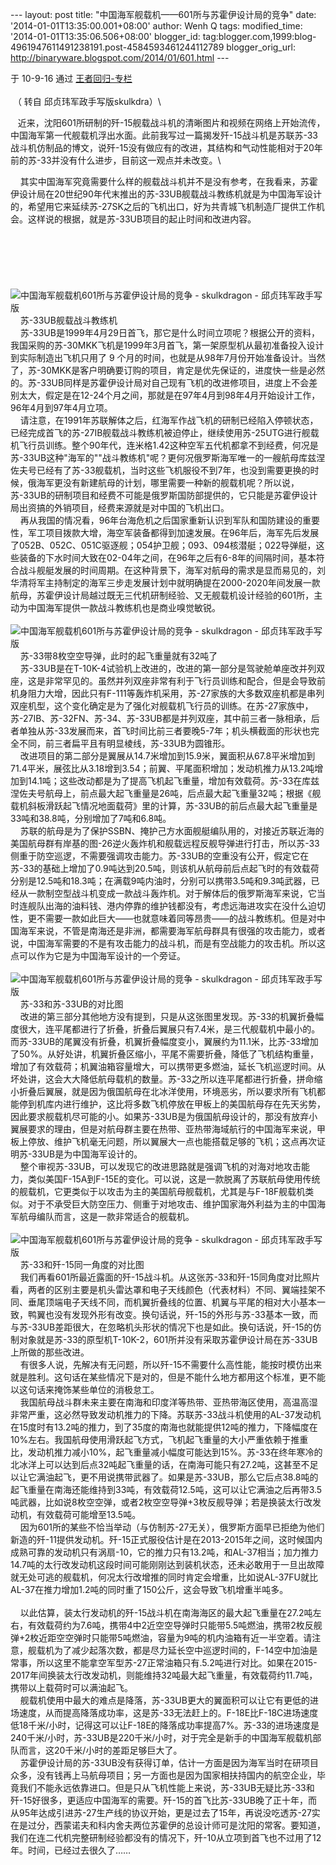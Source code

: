 --- layout: post title: "中国海军舰载机——601所与苏霍伊设计局的竞争"
date: '2014-01-01T13:35:00.001+08:00' author: Wenh Q tags:
modified\_time: '2014-01-01T13:35:06.506+08:00' blogger\_id:
tag:blogger.com,1999:blog-4961947611491238191.post-4584593461244112789
blogger\_orig\_url: http://binaryware.blogspot.com/2014/01/601.html ---
<div dir="ltr">

于 10-9-16 通过 [王者回归-专栏](http://blog.china.com/u/060604/863/)\
\
 （ 转自 邱贞玮军政手写版skulkdra）\
<div>

</div>

  
近来，沈阳601所研制的歼-15舰载战斗机的清晰图片和视频在网络上开始流传，中国海军第一代舰载机浮出水面。此前我写过一篇揭发歼-15战斗机是苏联苏-33战斗机仿制品的博文，说歼-15没有做应有的改进，其结构和气动性能相对于20年前的苏-33并没有什么进步，目前这一观点并未改变。\
<div>

</div>

    其实中国海军究竟需要什么样的舰载战斗机并不是没有参考，在我看来，苏霍伊设计局在20世纪90年代末推出的苏-33UB舰载战斗教练机就是为中国海军设计的，希望用它来延续苏-27SK之后的飞机出口，好为共青城飞机制造厂提供工作机会。这样说的根据，就是苏-33UB项目的起止时间和改进内容。\
   \
\
\
\
\
\
![](http://image.club.china.com/twhb/1013/2010/9/15/1284515393854_353.jpg "中国海军舰载机601所与苏霍伊设计局的竞争 - skulkdragon - 邱贞玮军政手写版")\
    苏-33UB舰载战斗教练机\
    苏-33UB是1999年4月29日首飞，那它是什么时间立项呢？根据公开的资料，我国采购的苏-30MKK飞机是1999年3月首飞，第一架原型机从最初准备投入设计到实际制造出飞机只用了 9 个月的时间，也就是从98年7月份开始准备设计。当然了，苏-30MKK是客户明确要订购的项目，肯定是优先保证的，进度快一些是必然的。苏-33UB同样是苏霍伊设计局对自己现有飞机的改进修项目，进度上不会差别太大，假定是在12-24个月之间，那就是在97年4月到98年4月开始设计工作，96年4月到97年4月立项。\
    请注意，在1991年苏联解体之后，红海军作战飞机的研制已经陷入停顿状态，已经完成首飞的苏-27IB舰载战斗教练机被迫停止，继续使用苏-25UTG进行舰载机飞行员训练。整个90年代，连米格1.42这种空军五代机都拿不到经费，何况是苏-33UB这种"海军的""战斗教练机"呢？更何况俄罗斯海军唯一的一艘航母库兹涅佐夫号已经有了苏-33舰载机，当时这些飞机服役不到7年，也没到需要更换的时候，俄海军更没有新建航母的计划，哪里需要一种新的舰载机呢？所以说，苏-33UB的研制项目和经费不可能是俄罗斯国防部提供的，它只能是苏霍伊设计局出资搞的外销项目，经费来源就是对中国的飞机出口。\
    再从我国的情况看，96年台海危机之后国家重新认识到军队和国防建设的重要性，军工项目拨款大增，海空军装备都得到加速发展。在96年后，海军先后发展了052B、052C、051C驱逐舰；054护卫舰；093、094核潜艇；022导弹艇，这些装备的下水时间大致在02-04年之间，在96年之后有6-8年的间隔时间，基本符合战斗舰艇发展的时间周期。在这种背景下，海军对航母的需求是显而易见的，刘华清将军主持制定的海军三步走发展计划中就明确提在2000-2020年间发展一款航母，苏霍伊设计局越过既无三代机研制经验、又无舰载机设计经验的601所，主动为中国海军提供一款战斗教练机也是商业嗅觉敏锐。\
    ![](http://image.club.china.com/twhb/1013/2010/9/15/1284515393855_354.jpg "中国海军舰载机601所与苏霍伊设计局的竞争 - skulkdragon - 邱贞玮军政手写版")\
    苏-33带8枚空空导弹，此时的起飞重量就有32吨了\
    苏-33UB是在T-10K-4试验机上改进的，改进的第一部分是驾驶舱单座改并列双座，这是非常罕见的。虽然并列双座非常有利于飞行员训练和配合，但是会导致前机身阻力大增，因此只有F-111等轰炸机采用，苏-27家族的大多数双座机都是串列双座机型，这个变化确定是为了强化对舰载机飞行员的训练。在苏-27家族中，苏-27IB、苏-32FN、苏-34、苏-33UB都是并列双座，其中前三者一脉相承，后者单独从苏-33发展而来，首飞时间比前三者要晚5-7年；机头横截面的形状也完全不同，前三者扁平且有明显棱线，苏-33UB为圆锥形。\
    改进项目的第二部分是翼展从14.7米增加到15.9米，翼面积从67.8平米增加到71.4平米，展弦比从3.18增到3.54；前翼、平尾面积增加；发动机推力从13.2吨增加到14.1吨；这些改动都是为了提高飞机起飞重量，增加有效载荷。苏-33在库兹涅佐夫号航母上，前点最大起飞重量是26吨，后点最大起飞重量32吨；根据《舰载机斜板滑跃起飞情况地面载荷》里的计算，苏-33UB的前后点最大起飞重量是33吨和38.8吨，分别增加了7吨和6.8吨。\
    苏联的航母是为了保护SSBN、掩护己方水面舰艇编队用的，对接近苏联近海的美国航母群有岸基的图-26逆火轰炸机和舰载远程反舰导弹进行打击，所以苏-33侧重于防空巡逻，不需要强调攻击能力。苏-33UB的空重没有公开，假定它在苏-33的基础上增加了0.9吨达到20.5吨，则该机从航母前后点起飞时的有效载荷分别是12.5吨和18.3吨；在满载9吨内油时，分别可以携带3.5吨和9.3吨武器，已经从一款制空型战斗机变成一款战斗轰炸机。对于解体后的俄罗斯海军来说，它当时连舰队出海的油料钱、港内停靠的维护钱都没有，考虑远海进攻实在没什么迫切性，更不需要一款如此巨大——也就意味着同等昂贵——的战斗教练机。但是对中国海军来说，不管是南海还是非洲，都需要海军航母群具有很强的攻击能力，或者说，中国海军需要的不是有攻击能力的战斗机，而是有空战能力的攻击机。所以这点可以作为它是为中国海军设计的一个旁证。\
    ![](http://image.club.china.com/twhb/1013/2010/9/15/1284515393855_355.jpg "中国海军舰载机601所与苏霍伊设计局的竞争 - skulkdragon - 邱贞玮军政手写版")\
    苏-33和苏-33UB的对比图\
    改进的第三部分其他地方没有提到，只是从这张图里发现。苏-33的机翼折叠幅度很大，连平尾都进行了折叠，折叠后翼展只有7.4米，是三代舰载机中最小的。而苏-33UB的尾翼没有折叠，机翼折叠幅度变小，翼展约为11.1米，比苏-33增加了50%。从好处讲，机翼折叠区缩小，平尾不需要折叠，降低了飞机结构重量，增加了有效载荷；机翼油箱容量增大，可以携带更多燃油，延长飞机巡逻时间。从坏处讲，这会大大降低航母载机的数量。苏-33之所以连平尾都进行折叠，拼命缩小折叠后翼展，就是因为俄国航母在北冰洋使用，环境恶劣，所以要求所有飞机都能停到机库内进行维护，这比将多数飞机停放在甲板上的美国航母存在先天劣势，因此要求舰载机尽可能的小。如果苏-33UB是为俄国航母设计的，那没有放弃小翼展要求的理由，但是对航母群主要在热带、亚热带海域航行的中国海军来说，甲板上停放、维护飞机毫无问题，所以翼展大一点也能搭载足够的飞机；这点再次证明苏-33UB是为中国海军设计的。\
    整个审视苏-33UB，可以发现它的改进思路就是强调飞机的对海对地攻击能力，类似美国F-15A到F-15E的变化。可以说，这是一款脱离了苏联航母使用传统的舰载机，它更类似于以攻击为主的美国航母舰载机，尤其是与F-18F舰载机类似。对于不承受巨大防空压力、侧重于对地攻击、维护国家海外利益为主的中国海军航母编队而言，这是一款非常适合的舰载机。\
    ![](http://image.club.china.com/twhb/1013/2010/9/15/1284515393857_356.jpg "中国海军舰载机601所与苏霍伊设计局的竞争 - skulkdragon - 邱贞玮军政手写版")\
    苏-33和歼-15同一角度的对比图\
    我们再看601所最近露面的歼-15战斗机。从这张苏-33和歼-15同角度对比照片看，两者的区别主要是机头雷达罩和电子天线颜色（代表材料）不同、翼端挂架不同、垂尾顶端电子天线不同，而机翼折叠线的位置、机翼与平尾的相对大小基本一致，鸭翼也没有发现外形有改变。换句话说，歼-15的外形与苏-33基本一致，而与苏-33UB差距很大，在忽略机头形状的情况下也是如此。换句话说，歼-15的仿制对象就是苏-33的原型机T-10K-2，601所并没有采取苏霍伊设计局在苏-33UB上所做的那些改进。\
    有很多人说，先解决有无问题，所以歼-15不需要什么高性能，能按时模仿出来就是胜利。这句话在某些情况下是对的，但是不能什么地方都用这个标准，更不能以这句话来掩饰某些单位的消极怠工。\
    我国航母战斗群未来主要在南海和印度洋等热带、亚热带海区使用，高温高湿非常严重，这必然导致发动机推力的下降。苏联苏-33战斗机使用的AL-37发动机在15度时有13.2吨的推力，到了35度的南海也就能提供12吨的推力，下降幅度在10%左右。我国航母使用滑跃起飞方式，飞机起飞重量的大小严重依赖于推重比，发动机推力减小10%，起飞重量减小幅度可能达到15%。苏-33在终年寒冷的北冰洋上可以达到后点32吨起飞重量的话，在南海可能只有27.2吨，这甚至不足以让它满油起飞，更不用说携带武器了。如果是苏-33UB，那么它后点38.8吨的起飞重量在南海还能维持到33吨，有效载荷12.5吨，这可以让它满油之后再带3.5吨武器，比如说8枚空空弹，或者2枚空空导弹+3枚反舰导弹；若是换装太行改发动机，有效载荷可能增至13.5吨。\
    因为601所的某些不恰当举动（与仿制苏-27无关），俄罗斯方面早已拒绝为他们新造的歼-11提供发动机。歼-15正式服役估计是在2013-2015年之间，这时候国内成熟可靠的发动机只有涡扇-10，它的推力只有13.2吨，和AL-37相当；加力推力14.7吨的太行改发动机这段时间可能刚刚达到装机状态，还未必敢用于一旦出故障就无处可逃的舰载机，何况太行改增推的同时肯定会增重，比如说AL-37FU就比AL-37在推力增加1.2吨的同时重了150公斤，这会导致飞机增重半吨多。\
\
    以此估算，装太行发动机的歼-15战斗机在南海海区的最大起飞重量在27.2吨左右，有效载荷约为7.6吨，携带4中2近空空导弹时只能带5.5吨燃油，携带2枚反舰弹+2枚近距空空弹时只能带5吨燃油，容量为9吨的机内油箱有近一半空着。请注意，舰载机为了减少起落次数，都是尽力延长空中巡逻时间的，F-14空中加油是常事，所以这里不能拿空军型苏-27正常油箱只有.5.2吨进行对比。如果在2015-2017年间换装太行改发动机，则能维持32吨最大起飞重量，有效载荷约11.7吨，携带以上载荷时可以满油起飞。\
    舰载机使用中最大的难点是降落，苏-33UB更大的翼面积可以让它有更低的进场速度，从而提高降落成功率，这是苏-33无法赶上的。F-18E比F-18C进场速度低18千米/小时，记得这可以让F-18E的降落成功率提高7%。苏-33的进场速度是240千米/小时，苏-33UB是220千米/小时，对于完全是新手的中国海军舰载机部队而言，这20千米/小时的差距足够巨大了。\
    苏霍伊设计局的苏-33UB没有获得订单，估计一方面是因为海军当时在研项目众多，没有钱再上马航母项目；另一方面也是因为国家相扶持国内的航空企业，毕竟我们不能永远依靠进口。但是只从飞机性能上来说，苏-33UB无疑比苏-33和歼-15好很多，更适应中国海军的需要。歼-15的首飞比苏-33UB晚了正十年，而从95年达成引进苏-27生产线的协议开始，更是过去了15年，再说没吃透苏-27实在是过分，西蒙诺夫和科内舍夫两位苏霍伊的总设计师可是沈阳的常客。要知道，我们在连二代机完整研制经验都没有的情况下，歼-10从立项到首飞也不过用了12年。时间，已经过去很久了……

</div>
